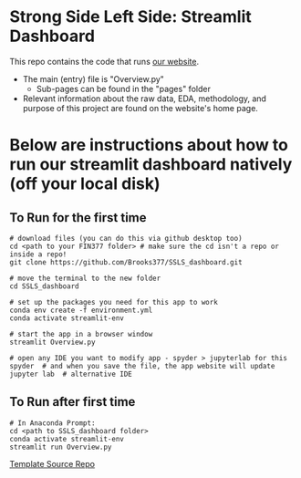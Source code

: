 # Strong Side Left Side: Streamlit Dashboard
This repo contains the code that runs [our website](https://ssls-airbnb-analysis.streamlit.app/).
- The main (entry) file is "Overview.py"
  - Sub-pages can be found in the "pages" folder
- Relevant information about the raw data, EDA, methodology, and purpose of this project are found on the website's home page.


# Below are instructions about how to run our streamlit dashboard natively (off your local disk)
## To Run for the first time
```
# download files (you can do this via github desktop too)
cd <path to your FIN377 folder> # make sure the cd isn't a repo or inside a repo!
git clone https://github.com/Brooks377/SSLS_dashboard.git

# move the terminal to the new folder
cd SSLS_dashboard

# set up the packages you need for this app to work 
conda env create -f environment.yml
conda activate streamlit-env

# start the app in a browser window
streamlit Overview.py

# open any IDE you want to modify app - spyder > jupyterlab for this
spyder  # and when you save the file, the app website will update
jupyter lab  # alternative IDE
```
## To Run after first time
```
# In Anaconda Prompt:
cd <path to SSLS_dashboard folder>
conda activate streamlit-env
streamlit run Overview.py
```

[Template Source Repo](https://github.com/donbowen/portfolio-frontier-streamlit-dashboard/)
